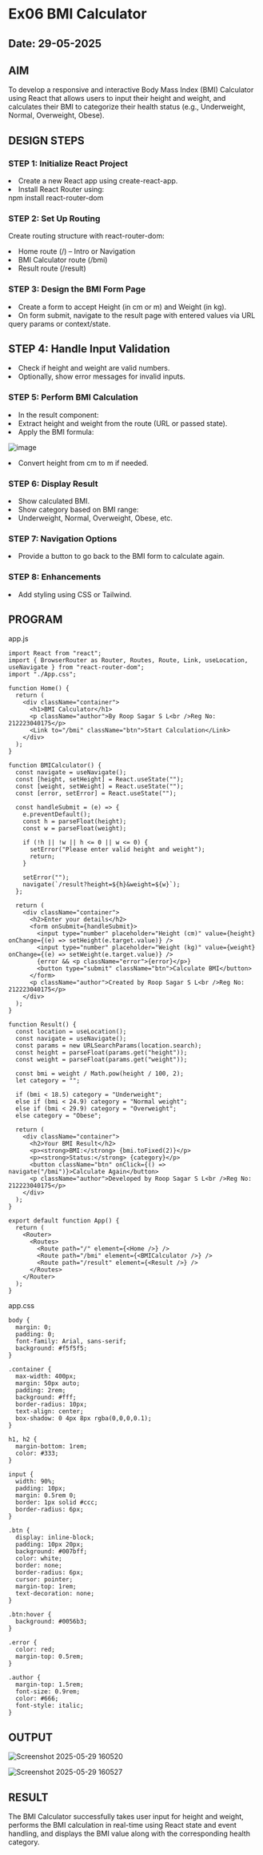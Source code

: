 # Ex06 BMI Calculator
## Date: 29-05-2025

## AIM
To develop a responsive and interactive Body Mass Index (BMI) Calculator using React that allows users to input their height and weight, and calculates their BMI to categorize their health status (e.g., Underweight, Normal, Overweight, Obese).

## DESIGN STEPS

### STEP 1: Initialize React Project

<li>Create a new React app using create-react-app.</li>
<li>Install React Router using:</li>
npm install react-router-dom

### STEP 2: Set Up Routing

Create routing structure with react-router-dom:

<li>Home route (/) – Intro or Navigation</li>

<li>BMI Calculator route (/bmi)</li>

<li>Result route (/result)</li>

### STEP 3: Design the BMI Form Page

<li>Create a form to accept Height (in cm or m) and Weight (in kg).</li>

<li>On form submit, navigate to the result page with entered values via URL query params or context/state.</li>

## STEP 4: Handle Input Validation

<li>Check if height and weight are valid numbers.</li>

<li>Optionally, show error messages for invalid inputs.</li>

### STEP 5: Perform BMI Calculation

<li>In the result component:

<li>Extract height and weight from the route (URL or passed state).</li>

<li>Apply the BMI formula:</li>

![image](https://github.com/user-attachments/assets/ec785506-c96b-489e-8783-fb1a5d36101a)
​
 
<li>Convert height from cm to m if needed.</li></li>

### STEP 6: Display Result

<li>Show calculated BMI.</li>

<li>Show category based on BMI range:

<li>Underweight, Normal, Overweight, Obese, etc.</li></li>

### STEP 7: Navigation Options

<li>Provide a button to go back to the BMI form to calculate again.</li>

### STEP 8: Enhancements

<li>Add styling using CSS or Tailwind.</li>

## PROGRAM
app.js
```
import React from "react";
import { BrowserRouter as Router, Routes, Route, Link, useLocation, useNavigate } from "react-router-dom";
import "./App.css";

function Home() {
  return (
    <div className="container">
      <h1>BMI Calculator</h1>
      <p className="author">By Roop Sagar S L<br />Reg No: 212223040175</p>
      <Link to="/bmi" className="btn">Start Calculation</Link>
    </div>
  );
}

function BMICalculator() {
  const navigate = useNavigate();
  const [height, setHeight] = React.useState("");
  const [weight, setWeight] = React.useState("");
  const [error, setError] = React.useState("");

  const handleSubmit = (e) => {
    e.preventDefault();
    const h = parseFloat(height);
    const w = parseFloat(weight);

    if (!h || !w || h <= 0 || w <= 0) {
      setError("Please enter valid height and weight");
      return;
    }

    setError("");
    navigate(`/result?height=${h}&weight=${w}`);
  };

  return (
    <div className="container">
      <h2>Enter your details</h2>
      <form onSubmit={handleSubmit}>
        <input type="number" placeholder="Height (cm)" value={height} onChange={(e) => setHeight(e.target.value)} />
        <input type="number" placeholder="Weight (kg)" value={weight} onChange={(e) => setWeight(e.target.value)} />
        {error && <p className="error">{error}</p>}
        <button type="submit" className="btn">Calculate BMI</button>
      </form>
      <p className="author">Created by Roop Sagar S L<br />Reg No: 212223040175</p>
    </div>
  );
}

function Result() {
  const location = useLocation();
  const navigate = useNavigate();
  const params = new URLSearchParams(location.search);
  const height = parseFloat(params.get("height"));
  const weight = parseFloat(params.get("weight"));

  const bmi = weight / Math.pow(height / 100, 2);
  let category = "";

  if (bmi < 18.5) category = "Underweight";
  else if (bmi < 24.9) category = "Normal weight";
  else if (bmi < 29.9) category = "Overweight";
  else category = "Obese";

  return (
    <div className="container">
      <h2>Your BMI Result</h2>
      <p><strong>BMI:</strong> {bmi.toFixed(2)}</p>
      <p><strong>Status:</strong> {category}</p>
      <button className="btn" onClick={() => navigate("/bmi")}>Calculate Again</button>
      <p className="author">Developed by Roop Sagar S L<br />Reg No: 212223040175</p>
    </div>
  );
}

export default function App() {
  return (
    <Router>
      <Routes>
        <Route path="/" element={<Home />} />
        <Route path="/bmi" element={<BMICalculator />} />
        <Route path="/result" element={<Result />} />
      </Routes>
    </Router>
  );
}

```

app.css
```
body {
  margin: 0;
  padding: 0;
  font-family: Arial, sans-serif;
  background: #f5f5f5;
}

.container {
  max-width: 400px;
  margin: 50px auto;
  padding: 2rem;
  background: #fff;
  border-radius: 10px;
  text-align: center;
  box-shadow: 0 4px 8px rgba(0,0,0,0.1);
}

h1, h2 {
  margin-bottom: 1rem;
  color: #333;
}

input {
  width: 90%;
  padding: 10px;
  margin: 0.5rem 0;
  border: 1px solid #ccc;
  border-radius: 6px;
}

.btn {
  display: inline-block;
  padding: 10px 20px;
  background: #007bff;
  color: white;
  border: none;
  border-radius: 6px;
  cursor: pointer;
  margin-top: 1rem;
  text-decoration: none;
}

.btn:hover {
  background: #0056b3;
}

.error {
  color: red;
  margin-top: 0.5rem;
}

.author {
  margin-top: 1.5rem;
  font-size: 0.9rem;
  color: #666;
  font-style: italic;
}

```



## OUTPUT

![Screenshot 2025-05-29 160520](https://github.com/user-attachments/assets/2b05a171-3939-400f-82b7-9121d54314ef)

![Screenshot 2025-05-29 160527](https://github.com/user-attachments/assets/66655b70-8389-4189-a51e-9d5afb33aa78)


## RESULT
The BMI Calculator successfully takes user input for height and weight, performs the BMI calculation in real-time using React state and event handling, and displays the BMI value along with the corresponding health category.
